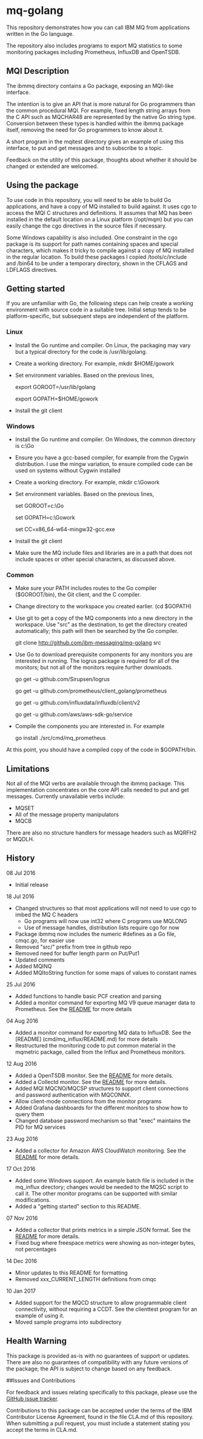 # mq-golang
This repository demonstrates how you can call IBM MQ from applications written in the Go language.

The repository also includes programs to export MQ statistics to some monitoring
packages including Prometheus, InfluxDB and OpenTSDB.

## MQI Description

The ibmmq directory contains a Go package, exposing an MQI-like interface.

The intention is to give an API that is more natural for Go programmers than the common
procedural MQI. For example, fixed length string arrays from the C API such as MQCHAR48 are
represented by the native Go string type. Conversion between these types is handled within the ibmmq
package itself, removing the need for Go programmers to know about it.

A short program in the mqitest directory gives an example of using this interface, to put and get messages
and to subscribe to a topic.

Feedback on the utility of this package, thoughts about whether it should be changed or extended are
welcomed.

## Using the package

To use code in this repository, you will need to be able to build Go applications, and
have a copy of MQ installed to build against. It uses cgo to access the MQI C structures and definitions. It assumes that MQ has been
installed in the default location on a Linux platform (/opt/mqm) but you can easily change the
cgo directives in the source files if necessary.

Some Windows capability is also included. One constraint in the cgo package is its support
for path names containing spaces and special characters, which makes it tricky to
compile against a copy of MQ installed in the regular location. To build these packages I copied
<mq install>/tools/c/include and <mq install>/bin64 to be under a temporary directory, shown
in the CFLAGS and LDFLAGS directives.

## Getting started

If you are unfamiliar with Go, the following steps can help create a
working environment with source code in a suitable tree. Initial setup
tends to be platform-specific, but subsequent steps are independent of the
platform.

### Linux

* Install the Go runtime and compiler. On Linux, the packaging may vary
but a typical directory for the code is /usr/lib/golang.
* Create a working directory. For example, mkdir $HOME/gowork
* Set environment variables. Based on the previous lines,

  export GOROOT=/usr/lib/golang

  export GOPATH=$HOME/gowork

* Install the git client

### Windows

* Install the Go runtime and compiler. On Windows, the
common directory is c:\Go
* Ensure you have a gcc-based compiler, for example from the Cygwin
distribution. I use the mingw variation, to ensure compiled code can
be used on systems without Cygwin installed
* Create a working directory. For example, mkdir c:\Gowork
* Set environment variables. Based on the previous lines,

  set GOROOT=c:\Go

  set GOPATH=c:\Gowork

  set CC=x86_64-w64-mingw32-gcc.exe

* Install the git client
* Make sure the MQ include files and libraries are in a path that does
not include spaces or other special characters, as discussed above.

### Common

* Make sure your PATH includes routes to the Go compiler ($GOROOT/bin),
the Git client, and the C compiler.
* Change directory to the workspace you created earlier. (cd $GOPATH)
* Use git to get a copy of the MQ components into a new directory in the
workspace. Use "src" as the destination, to get the directory created
automatically; this path will then be searched by the Go compiler.

  git clone http://github.com/ibm-messaging/mq-golang src

* Use Go to download prerequisite components for any monitors you are interested
in running. The logrus package is required for all of the monitors; but not
all of the monitors require further downloads.

  go get -u github.com/Sirupsen/logrus

  go get -u github.com/prometheus/client_golang/prometheus

  go get -u github.com/influxdata/influxdb/client/v2

  go get -u github.com/aws/aws-sdk-go/service

* Compile the components you are interested in. For example

  go install ./src/cmd/mq_prometheus

At this point, you should have a compiled copy of the code in $GOPATH/bin.

## Limitations

Not all of the MQI verbs are available through the ibmmq package. This
implementation concentrates on the core API calls needed to put and get messages.
Currently unavailable verbs include:
* MQSET
* All of the message property manipulators
* MQCB

There are also no structure handlers for message headers such as MQRFH2 or MQDLH.

## History

08 Jul 2016
* Initial release

18 Jul 2016
* Changed structures so that most applications will not need to use cgo to imbed the MQ C headers
  * Go programs will now use int32 where C programs use MQLONG
  * Use of message handles, distribution lists require cgo for now
* Package ibmmq now includes the numeric #defines as a Go file, cmqc.go, for easier use
* Removed "src/" prefix from tree in github repo
* Removed need for buffer length parm on Put/Put1
* Updated comments
* Added MQINQ
* Added MQItoString function for some maps of values to constant names

25 Jul 2016
* Added functions to handle basic PCF creation and parsing
* Added a monitor command for exporting MQ V9 queue manager data to Prometheus. See
the [README](cmd/mq_prometheus/README.md) for more details

04 Aug 2016
* Added a monitor command for exporting MQ data to InfluxDB. See the [README]
(cmd/mq_influx/README.md) for more details
* Restructured the monitoring code to put common material in the mqmetric
package, called from the Influx and Prometheus monitors.

12 Aug 2016
* Added a OpenTSDB monitor. See the [README](cmd/mq_opentsdb/README.md) for
more details.
* Added a Collectd monitor. See the [README](cmd/mq_coll/README.md) for
more details.
* Added MQI MQCNO/MQCSP structures to support client connections and password authentication
with MQCONNX.
* Allow client-mode connections from the monitor programs
* Added Grafana dashboards for the different monitors to show how to query them
* Changed database password mechanism so that "exec" maintains the PID for MQ services

23 Aug 2016
* Added a collector for Amazon AWS CloudWatch monitoring. See the [README](cmd/mq_aws/README.md)
for more details.

17 Oct 2016
* Added some Windows support. An example batch file is included in the mq_influx directory;
changes would be needed to the MQSC script to call it. The other monitor programs can be
supported with similar modifications.
* Added a "getting started" section to this README.

07 Nov 2016
* Added a collector that prints metrics in a simple JSON format.
See the [README](cmd/mq_json/README.md) for more details.
* Fixed bug where freespace metrics were showing as non-integer bytes, not percentages

14 Dec 2016
* Minor updates to this README for formatting
* Removed xxx_CURRENT_LENGTH definitions from cmqc

10 Jan 2017
* Added support for the MQCD structure to allow programmable client
connectivity, without requiring a CCDT. See the clienttest program
for an example of using it.
* Moved sample programs into subdirectory

## Health Warning

This package is provided as-is with no guarantees of support or updates. There are also no guarantees of compatibility
with any future versions of the package; the API is subject to change based on any feedback.

##Issues and Contributions

For feedback and issues relating specifically to this package, please use the [GitHub issue tracker](https://github.com/ibm-messaging/mq-golang/issues).

Contributions to this package can be accepted under the terms of the IBM Contributor License Agreement,
found in the file CLA.md of this repository. When submitting a pull request, you must include a statement stating
you accept the terms in CLA.md.

